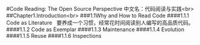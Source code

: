 #Code Reading: The Open Source Perspective
 中文名：代码阅读与实践<br\>
##Chapter1.Introduction<br\>
###1.1Why and How to Read Code
####1.1.1 Code as Literature
   要养成一个习惯，经常花时间阅读别人编写的高品质代码。
####1.1.2 Code as Exemplar
####1.1.3 Maintenance
####1.1.4 Evolution
####1.1.5 Reuse
####1.1.6 Inspections
